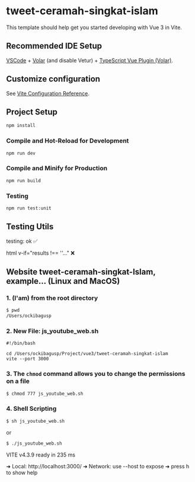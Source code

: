 # tweet-ceramah-singkat-islam

This template should help get you started developing with Vue 3 in Vite.

## Recommended IDE Setup

[VSCode](https://code.visualstudio.com/) + [Volar](https://marketplace.visualstudio.com/items?itemName=Vue.volar) (and disable Vetur) + [TypeScript Vue Plugin (Volar)](https://marketplace.visualstudio.com/items?itemName=Vue.vscode-typescript-vue-plugin).

## Customize configuration

See [Vite Configuration Reference](https://vitejs.dev/config/).

## Project Setup

```sh
npm install
```

### Compile and Hot-Reload for Development

```sh
npm run dev
```

### Compile and Minify for Production

```sh
npm run build
```

### Testing

```sh
npm run test:unit
```

## Testing Utils

testing: ok ✅

html v-if="results !== ''..." ❌

## Website tweet-ceramah-singkat-Islam, example... (Linux and MacOS)

### 1. (I'am) from the root directory

```sh
$ pwd
/Users/ockibagusp
```

### 2. New File: js_youtube_web.sh

```
#!/bin/bash

cd /Users/ockibagusp/Project/vue3/tweet-ceramah-singkat-islam
vite --port 3000
```

### 3. The `chmod` command allows you to change the permissions on a file

```sh
$ chmod 777 js_youtube_web.sh
```

### 4. Shell Scripting

```sh
$ sh js_youtube_web.sh
```

or

```sh
$ ./js_youtube_web.sh
```

VITE v4.3.9 ready in 235 ms

➜ Local: http://localhost:3000/
➜ Network: use --host to expose
➜ press h to show help
